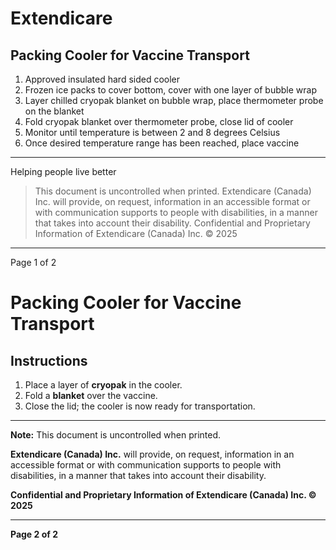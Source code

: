 # Extendicare
## Packing Cooler for Vaccine Transport

1. Approved insulated hard sided cooler
2. Frozen ice packs to cover bottom, cover with one layer of bubble wrap
3. Layer chilled cryopak blanket on bubble wrap, place thermometer probe on the blanket
4. Fold cryopak blanket over thermometer probe, close lid of cooler
5. Monitor until temperature is between 2 and 8 degrees Celsius
6. Once desired temperature range has been reached, place vaccine

----

Helping people live better

> This document is uncontrolled when printed.
> Extendicare (Canada) Inc. will provide, on request, information in an accessible format or with communication supports to people with disabilities, in a manner that takes into account their disability. Confidential and Proprietary Information of Extendicare (Canada) Inc. © 2025

----

Page 1 of 2

# Packing Cooler for Vaccine Transport

## Instructions

1. Place a layer of **cryopak** in the cooler.
2. Fold a **blanket** over the vaccine.
3. Close the lid; the cooler is now ready for transportation.

----

**Note:** This document is uncontrolled when printed.

**Extendicare (Canada) Inc.** will provide, on request, information in an accessible format or with communication supports to people with disabilities, in a manner that takes into account their disability.

**Confidential and Proprietary Information of Extendicare (Canada) Inc. © 2025**

----

**Page 2 of 2**